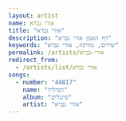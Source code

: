 ```yaml
---
layout: artist
name: אורי גברא
title: "אורי גברא"
description: "דף האמן אורי גברא"
keywords: "שירים, מוזיקה, אורי גברא"
permalink: /artists/אורי-גברא
redirect_from:
  - /artists/list/אורי גברא
songs:
  - number: "44817"
    name: "תפילתי"
    album: "סינגלים"
    artist: "אורי גברא"
---
```

